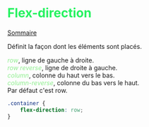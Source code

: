 
# <span style="color: #26f260">**Flex-direction**</span>

[Sommaire](./00-Sommaire.md)

Définit la façon dont les éléments sont placés.

<span style="color: lightgreen">*row*</span>, ligne de gauche à droite.  
<span style="color: lightgreen">*row reverse*</span>, ligne de droite à gauche.  
<span style="color: lightgreen">*column*</span>, colonne du haut vers le bas.  
<span style="color: lightgreen">*column-reverse*</span>, colonne du bas vers le haut.  
Par défaut c'est row.

```css
.container {
    flex-direction: row;
}
```

